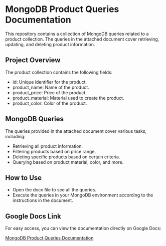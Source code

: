 # MongoDB Product Queries Documentation

This repository contains a collection of MongoDB queries related to a product collection. The queries in the attached document cover retrieving, updating, and deleting product information.

## Project Overview
The product collection contains the following fields:
- id: Unique identifier for the product.
- product_name: Name of the product.
- product_price: Price of the product.
- product_material: Material used to create the product.
- product_color: Color of the product.

## MongoDB Queries
The queries provided in the attached document cover various tasks, including:
- Retrieving all product information.
- Filtering products based on price range.
- Deleting specific products based on certain criteria.
- Querying based on product material, color, and more.

## How to Use
- Open the docx file to see all the queries.
- Execute the queries in your MongoDB environment according to the instructions in the document.

## Google Docs Link

For easy access, you can view the documentation directly on Google Docs:

[MongoDB Product Queries Documentation](https://docs.google.com/document/d/1I4ucmhwZ7VPPm_lFvY4Y69rQxipJp7E8U_FwVLt0yaw/edit?usp=sharing)

